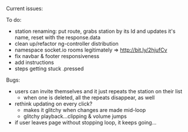 Current issues:
	 
To do:
- station renaming: put route, grabs station by its Id and updates it's name, reset with the response.data
- clean up/refactor ng-controller distribution
- namespace socket.io rooms legitimately
	=> http://bit.ly/2hjufCv
- fix navbar & footer responsiveness
- add instructions
- steps getting stuck .pressed

Bugs:
- users can invite themselves and it just repeats the station on their list
	- when one is deleted, all the repeats disappear, as well
- rethink updating on every click?
	- makes it glitchy when changes are made mid-loop
  - glitchy playback...clipping & volume jumps
- if user leaves page without stopping loop, it keeps going...